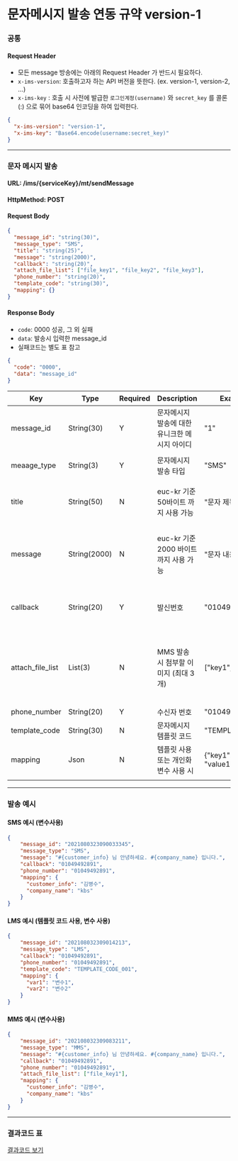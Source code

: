# 문자메시지 발송 연동 규약 version-1
### 공통
#### Request Header
- 모든 message 방송에는 아래의 Request Header 가 반드시 필요하다.
- `x-ims-version`: 호출하고자 하는 API 버전을 뜻한다. (ex. version-1, version-2, ...)
- `x-ims-key` : 호출 시 사전에 발급한 `로그인계정(username)` 와 `secret_key` 를 콜론(:) 으로 묶어 base64 인코딩을 하여 입력한다.
```json
{
  "x-ims-version": "version-1",
  "x-ims-key": "Base64.encode(username:secret_key)"
}
```
---

### 문자 메시지 발송
#### URL: /ims/{serviceKey}/mt/sendMessage
#### HttpMethod: POST
#### Request Body
```json
{
  "message_id": "string(30)",
  "message_type": "SMS",
  "title": "string(25)",
  "message": "string(2000)",
  "callback": "string(20)",
  "attach_file_list": ["file_key1", "file_key2", "file_key3"],
  "phone_number": "string(20)",
  "template_code": "string(30)",
  "mapping": {}
}
```
#### Response Body
- `code`: 0000 성공, 그 외 실패
- `data`: 발송시 입력한 message_id
- 실패코드는 별도 표 참고
```json
{
  "code": "0000",
  "data": "message_id"
}
```
| Key              | Type         | Required | Description                                   | Example            | 비고                                 |
| ---------------- | ------------ | -------- | --------------------------------------------- | ------------------ | ------------------------------------ |
| message_id       | String(30)   | Y        | 문자메시지 발송에 대한 유니크한 메시지 아이디 | "1"                |                                      |
| meaage_type      | String(3)    | Y        | 문자메시지 발송 타입                          | "SMS"              | "SMS", "LMS", "MMS"                  |
| title            | String(50)   | N        | euc-kr 기준 50바이트 까지 사용 가능           | "문자 제목"        | LMS, MMS 에서만 사용 가능            |
| message          | String(2000) | N        | euc-kr 기준 2000 바이트 까지 사용 가능        | "문자 내용"        |    SMS: 90byte 이하, LMS/MMS 2000byte 이하                                  |
| callback         | String(20)   | Y        | 발신번호                                      | "01049492891"      | 사전에 등록한 발신번호로만 발송 가능 |
| attach_file_list | List(3)      | N        | MMS 발송 시 첨부할 이미지 (최대 3개)          | ["key1", "key2"]   | MMS 에서만 사용 가능 (사전에 업로드한 image file key 만 사용가능)                 |
| phone_number     | String(20)   | Y        | 수신자 번호                                   | "01049492891"      |                                      |
| template_code    | String(30)   | N        | 문자메시지 템플릿 코드                        | "TEMPLATE_001"     |                                      |
| mapping          | Json         | N        | 템플릿 사용 또는 개인화 변수 사용 시          | {"key1": "value1"} |                                      |
|                  |              |          |                                               |                    |                                      |

---
### 발송 예시
#### SMS 예시 (변수사용)
```json
{
    "message_id": "2021080323090033345",
    "message_type": "SMS",
    "message": "#{customer_info} 님 안녕하세요. #{company_name} 입니다.",
    "callback": "01049492891",
    "phone_number": "01049492891",
    "mapping": {
      "customer_info": "김병수",
      "company_name": "kbs"
    }
}
```

#### LMS 예시 (템플릿 코드 사용, 변수 사용)
```json
{
    "message_id": "202108032309014213",
    "message_type": "LMS",
    "callback": "01049492891",
    "phone_number": "01049492891",
    "template_code": "TEMPLATE_CODE_001",
    "mapping": {
      "var1": "변수1",
      "var2": "변수2"
    }
}
```
#### MMS 예시 (변수사용)
```json
{
    "message_id": "202108032309083211",
    "message_type": "MMS",
    "message": "#{customer_info} 님 안녕하세요. #{company_name} 입니다.",
    "callback": "01049492891",
    "phone_number": "01049492891",
    "attach_file_list": ["file_key1"],
    "mapping": {
      "customer_info": "김병수",
      "company_name": "kbs"
    }
}
```
---
### 결과코드 표
[결과코드 보기](./report_code.md)